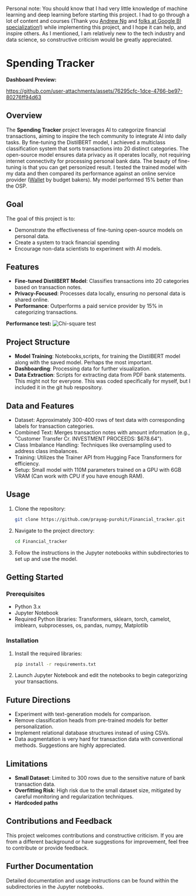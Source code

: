Personal note: You should know that I had very little knowledge of machine learning and deep learning before starting this project. I had to go through a lot of content and courses 
(Thank you [Andrew Ng](https://www.youtube.com/watch?v=vStJoetOxJg&list=PLkDaE6sCZn6FNC6YRfRQc_FbeQrF8BwGI) and [folks at Google BI specialization](https://www.coursera.org/professional-certificates/google-business-intelligence)!) 
while implementing this project, and I hope it can help, and inspire others. As I mentioned, I am relatively new to the tech industry and data science, so constructive criticism would be greatly appreciated. 

# Spending Tracker

**Dashboard Preview:**



https://github.com/user-attachments/assets/76295cfc-1dce-4766-be97-80276ff94d63




## Overview

The **Spending Tracker** project leverages AI to categorize financial transactions, aiming to inspire the tech community to integrate AI into daily tasks. By fine-tuning the DistilBERT model, I achieved a multiclass classification system that sorts transactions into 20 distinct categories. The open-source model ensures data privacy as it operates locally, not requiring internet connectivity for processing personal bank data. The beauty of fine-tuning is that you can get personized result. I tested the trained model with my data and then compared its performance against an online service provider ([Wallet]([url](https://web.budgetbakers.com)) by budget bakers). My model performed 15% better than the OSP. 



## Goal

The goal of this project is to:
- Demonstrate the effectiveness of fine-tuning open-source models on personal data.
- Create a system to track financial spending 
- Encourage non-data scientists to experiment with AI models.

## Features

- **Fine-tuned DistilBERT Model**: Classifies transactions into 20 categories based on transaction notes.
- **Privacy-Focused**: Processes data locally, ensuring no personal data is shared online.
- **Performance**: Outperforms a paid service provider by 15% in categorizing transactions.

**Performance test:** 
![Chi-square test](https://github.com/user-attachments/assets/9ef09552-5dc2-4b51-9eb1-03fc9db937ad)


## Project Structure

- **Model Training**: Notebooks,scripts, for training the DistilBERT model along with the saved model. Perhaps the most important. 
- **Dashboarding**: Processing data for further visualization. 
- **Data Extraction**: Scripts for extracting data from PDF bank statements. This might not for everyone. This was coded specifically for myself, but I included it in the git hub respository. 


## Data and Features

- Dataset: Approximately 300-400 rows of text data with corresponding labels for transaction categories.
- Combined Text: Merges transaction notes with amount information (e.g., "Customer Transfer Cr. INVESTMENT PROCEEDS: $678.64").
- Class Imbalance Handling: Techniques like oversampling used to address class imbalances.
- Training: Utilizes the Trainer API from Hugging Face Transformers for efficiency.
- Setup: Small model with 110M parameters trained on a GPU with 6GB VRAM (Can work with CPU if you have enough RAM).

## Usage

1. Clone the repository:
   ```bash
   git clone https://github.com/prayag-purohit/Financial_tracker.git
   ```
2. Navigate to the project directory:
   ```bash
   cd Financial_tracker
   ```
3. Follow the instructions in the Jupyter notebooks within subdirectories to set up and use the model.

## Getting Started

### Prerequisites

- Python 3.x
- Jupyter Notebook
- Required Python libraries: Transformers, sklearn, torch, camelot, imblearn, subprocesses, os, pandas, numpy, Matplotlib

### Installation

1. Install the required libraries:
   ```bash
   pip install -r requirements.txt
   ```

2. Launch Jupyter Notebook and edit the notebooks to begin categorizing your transactions.

## Future Directions

- Experiment with text-generation models for comparison.
- Remove classification heads from pre-trained models for better personalization.
- Implement relational database structures instead of using CSVs.
- Data augmentation is very hard for transaction data with conventional methods. Suggestions are highly appreciated.

## Limitations

- **Small Dataset**: Limited to 300 rows due to the sensitive nature of bank transaction data.
- **Overfitting Risk**: High risk due to the small dataset size, mitigated by careful monitoring and regularization techniques.
- **Hardcoded paths**

## Contributions and Feedback

This project welcomes contributions and constructive criticism. If you are from a different background or have suggestions for improvement, feel free to contribute or provide feedback.

## Further Documentation

Detailed documentation and usage instructions can be found within the subdirectories in the Jupyter notebooks.
